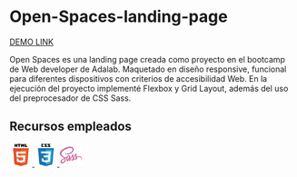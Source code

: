 # Open-Spaces-landing-page

[DEMO LINK](https://nereazam.github.io/Open-Spaces/)

<p>Open Spaces es una landing page creada como proyecto en el bootcamp de Web developer de Adalab. Maquetado en diseño responsive, funcional para diferentes dispositivos con criterios de accesibilidad Web.  
En la ejecución del proyecto implementé Flexbox y Grid Layout, además del uso del preprocesador de CSS Sass.</p>

## Recursos empleados

<p align="left"><a href="https://www.w3.org/html/" target="_blank"> <img src="https://raw.githubusercontent.com/devicons/devicon/master/icons/html5/html5-original-wordmark.svg" alt="html5" width="40" height="40"/>  <a href="https://www.w3schools.com/css/" target="_blank"> <img src="https://raw.githubusercontent.com/devicons/devicon/master/icons/css3/css3-original-wordmark.svg" alt="css3" width="40" height="40"/> </a>  </a>  <a href="https://sass-lang.com" target="_blank"> <img src="https://raw.githubusercontent.com/devicons/devicon/master/icons/sass/sass-original.svg" alt="sass" width="40" height="40"/> </a> </p>
